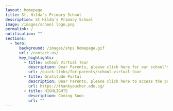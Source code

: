 ```yaml
---
layout: homepage
title: St. Hilda's Primary School
description: St Hilda's Primary School
image: /images/school logo.png
permalink: /
notification: ""
sections:
  - hero:
      background: /images/shps homepage.gif
      url: /contact-us/
      key_highlights:
        - title: School Virtual Tour
          description: Dear Parents, please click here for our school's virtual tour.
          url: /quick-links/for-parents/school-virtual-tour
        - title: Gratitude Portal
          description: Dear Parents, please click here to access the portal.
          url: https://thankyoucher.edu.sg/
        - title: HIGHLIGHTS
          description: Coming Soon
          url: ""
---
```


